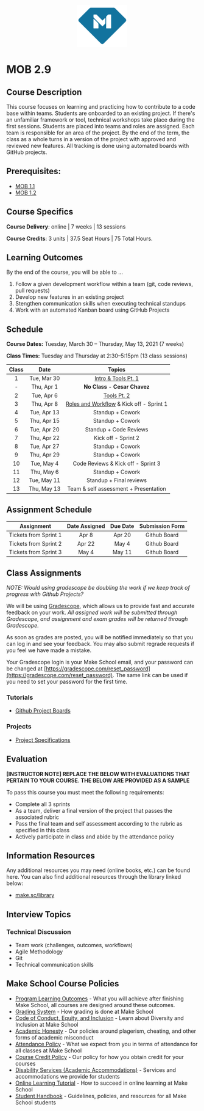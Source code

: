 <p align="center">
  <a href="https://www.makeschool.com">
      <img alt="Make School Logo" src="./Web/logo-icononly.svg" height="110">
  </a>
</p>

# MOB 2.9

## Course Description

This course focuses on learning and practicing how to contribute to a code base within teams. Students are onboarded to an existing project. If there's an unfamiliar framework or tool, technical workshops take place during the first sessions. Students are placed into teams and roles are assigned. Each team is responsible for an area of the project. By the end of the term, the class as a whole turns in a version of the project with approved and reviewed new features. All tracking is done using automated boards with GitHub projects.  

## Prerequisites:  

- [MOB 1.1](make.sc/mob1.1)
- [MOB 1.2](make.sc/mob2.2)

## Course Specifics

**Course Delivery**: online | 7 weeks | 13 sessions

**Course Credits**: 3 units | 37.5 Seat Hours | 75 Total Hours.

## Learning Outcomes

By the end of the course, you will be able to ...

1. Follow a given development workflow within a team (git, code reviews, pull requests)
1. Develop new features in an existing project
1. Stengthen communication skills when executing technical standups
1. Work with an automated Kanban board using GitHub Projects

## Schedule

**Course Dates:** Tuesday, March 30 – Thursday, May 13, 2021 (7 weeks)

**Class Times:** Tuesday and Thursday at 2:30–5:15pm (13 class sessions)

| Class |          Date          |                 Topics                  |
|:-----:|:----------------------:|:---------------------------------------:|
|  1 |  Tue, Mar 30                | [Intro & Tools Pt. 1] |
|  - |  Thu, Apr 1                 | **No Class - Cesar Chavez** |
|  2 |  Tue, Apr 6                 | [Tools Pt. 2] |
|  3 |  Thu, Apr 8                 | [Roles and Workflow] & Kick off - Sprint 1 |
|  4 |  Tue, Apr 13                | Standup + Cowork |
|  5 |  Thu, Apr 15                | Standup + Cowork |
|  6 |  Tue, Apr 20                | Standup + Code Reviews |
|  7 |  Thu, Apr 22                | Kick off - Sprint 2 |
|  8 |  Tue, Apr 27                | Standup + Cowork |
|  9 |  Thu, Apr 29                | Standup + Cowork |
| 10 |  Tue, May 4                 | Code Reviews & Kick off - Sprint 3 |
| 11 |  Thu, May 6                 | Standup + Cowork |
| 12 |  Tue, May 11                | Standup + Final reviews |
| 13 |  Thu, May 13                | Team & self assessment + Presentation |

[Intro & Tools Pt. 1]: Lessons/Lesson1.md
[Tools Pt. 2]: Lessons/Lesson2.md
[Roles and Workflow]: Lessons/Lesson3.md
[Standup + Cowork]: Lessons/Lesson4.md

## Assignment Schedule


|     Assignment          | Date Assigned |   Due Date   |   Submission Form    |
|:-----------------------:|:-------------:|:------------:|:--------------------:|
| Tickets from Sprint 1   |  Apr 8        |  Apr 20      | Github Board         |
| Tickets from Sprint 2   |  Apr 22       |  May 4       | Github Board         |
| Tickets from Sprint 3   |  May 4        |  May 11      | Github Board         |

## Class Assignments

*NOTE: Would using gradescope be doubling the work if we keep track of progress with Github Projects?*

We will be using [Gradescope](gradescope.com), which allows us to provide fast and accurate feedback on your work. *All assigned work will be submitted through Gradescope, and assignment and exam grades will be returned through Gradescope.*

As soon as grades are posted, you will be notified immediately so that you can log in and see your feedback. You may also submit regrade requests if you feel we have made a mistake.

Your Gradescope login is your Make School email, and your password can be changed at [https://gradescope.com/reset_password](https://gradescope.com/reset_password). The same link can be used if you need to set your password for the first time.

### Tutorials

- [Github Project Boards](https://youtube.com/playlist?list=PLiO7XHcmTslc5hGrbnnmHIb0SeJLTpOEu)

### Projects

- [Project Specifications](/Assignments/project.md)

## Evaluation

**[INSTRUCTOR NOTE] REPLACE THE BELOW WITH EVALUATIONS THAT PERTAIN TO YOUR COURSE. THE BELOW ARE PROVIDED AS A SAMPLE**

To pass this course you must meet the following requirements:

- Complete all 3 sprints
- As a team, deliver a final version of the project that passes the associated rubric
- Pass the final team and self assessment according to the rubric as specified in this class
- Actively participate in class and abide by the attendance policy

##  Information Resources

Any additional resources you may need (online books, etc.) can be found here. You can also find additional resources through the library linked below:

- [make.sc/library](http://make.sc/library)

## Interview Topics

### Technical Discussion

- Team work (challenges, outcomes, workflows)
- Agile Methodology
- Git
- Technical communication skills

## Make School Course Policies

- [Program Learning Outcomes](https://make.sc/program-learning-outcomes) - What you will achieve after finishing Make School, all courses are designed around these outcomes.
- [Grading System](https://make.sc/grading-system) - How grading is done at Make School
- [Code of Conduct, Equity, and Inclusion](https://make.sc/code-of-conduct) - Learn about Diversity and Inclusion at Make School
- [Academic Honesty](https://make.sc/academic-honesty-policy) - Our policies around plagerism, cheating, and other forms of academic misconduct
- [Attendance Policy](https://make.sc/attendance-policy) - What we expect from you in terms of attendance for all classes at Make School
- [Course Credit Policy](https://make.sc/course-credit-policy) - Our policy for how you obtain credit for your courses
- [Disability Services (Academic Accommodations)](https://make.sc/disability-services) - Services and accommodations we provide for students
- [Online Learning Tutorial](https://make.sc/online-learning-tutorial) - How to succeed in online learning at Make School
- [Student Handbook](https://make.sc/student-handbook) - Guidelines, policies, and resources for all Make School students
